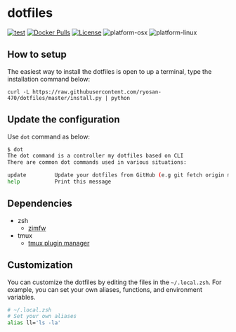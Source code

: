 # dotfiles
[![test](https://github.com/ryosan-470/dotfiles/workflows/test/badge.svg)](https://github.com/ryosan-470/dotfiles/actions?query=workflow%3Atest)
[![Docker Pulls](https://img.shields.io/docker/pulls/ryosan470/dotfiles.svg?style=flat-square)](https://hub.docker.com/r/ryosan470/dotfiles/)
[![License](http://img.shields.io/:license-mit-blue.svg?style=flat-square)](./LICENSE)
![platform-osx](https://img.shields.io/badge/platform-osx-blue.svg?style=flat-square)
![platform-linux](https://img.shields.io/badge/platform-Linux-blue.svg?style=flat-square)

## How to setup

The easiest way to install the dotfiles is open to up a terminal, type the installation command below:

```console
curl -L https://raw.githubusercontent.com/ryosan-470/dotfiles/master/install.py | python
```

## Update the configuration
Use `dot` command as below:

```bash
$ dot
The dot command is a controller my dotfiles based on CLI
There are common dot commands used in various situations:

update         Update your dotfiles from GitHub (e.g git fetch origin master)
help           Print this message
```

## Dependencies

- zsh
  - [zimfw](https://github.com/zimfw/zimfw)
- tmux
  - [tmux plugin manager](https://github.com/tmux-plugins/tpm)

## Customization

You can customize the dotfiles by editing the files in the `~/.local.zsh`.
For example, you can set your own aliases, functions, and environment variables.

```bash
# ~/.local.zsh
# Set your own aliases
alias ll='ls -la'
```
